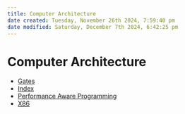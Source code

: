 ```yaml
---
title: Computer Architecture
date created: Tuesday, November 26th 2024, 7:59:40 pm
date modified: Saturday, December 7th 2024, 6:42:25 pm
---
```


# Computer Architecture

- [Gates](gates.md)
- [Index](index.md)
- [Performance Aware Programming](performance-aware-programming/index.md)
- [X86](x86/index.md)
